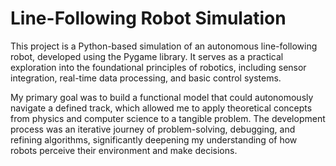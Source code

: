 # Line-Following Robot Simulation
This project is a Python-based simulation of an autonomous line-following robot, developed using the Pygame library. It serves as a practical exploration into the foundational principles of robotics, including sensor integration, real-time data processing, and basic control systems.

My primary goal was to build a functional model that could autonomously navigate a defined track, which allowed me to apply theoretical concepts from physics and computer science to a tangible problem. The development process was an iterative journey of problem-solving, debugging, and refining algorithms, significantly deepening my understanding of how robots perceive their environment and make decisions.
